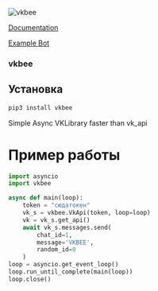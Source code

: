 ﻿![vkbee](https://github.com/asyncvk/vkbee/blob/master/vkbee/bgtio.png?raw=true)

[Documentation](https://asyncvk.github.io)

[Example Bot](https://pastebin.com/raw/hxhXPyb9)

### vkbee
## Установка
```bash
pip3 install vkbee
```
Simple Async VKLibrary faster than vk_api
# Пример работы
```python
import asyncio
import vkbee

async def main(loop):
    token = "сюдатокен"
    vk_s = vkbee.VkApi(token, loop=loop)
    vk = vk_s.get_api()
    await vk_s.messages.send(
        chat_id=1,
        message='VKBEE',
        random_id=0
    )
loop = asyncio.get_event_loop()
loop.run_until_complete(main(loop))
loop.close()
```



